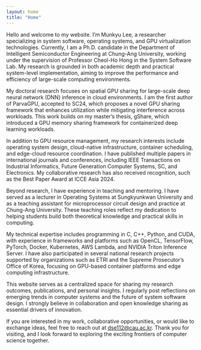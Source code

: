 ```yaml
---
layout: home
title: "Home"
---
```

Hello and welcome to my website. I’m Munkyu Lee, a researcher specializing in system software, operating systems, and GPU virtualization technologies. Currently, I am a Ph.D. candidate in the Department of Intelligent Semiconductor Engineering at Chung-Ang University, working under the supervision of Professor Cheol-Ho Hong in the System Software Lab. My research is grounded in both academic depth and practical system-level implementation, aiming to improve the performance and efficiency of large-scale computing environments.

My doctoral research focuses on spatial GPU sharing for large-scale deep neural network (DNN) inference in cloud environments. I am the first author of ParvaGPU, accepted to SC24, which proposes a novel GPU sharing framework that enhances utilization while mitigating interference across workloads. This work builds on my master’s thesis, gShare, which introduced a GPU memory sharing framework for containerized deep learning workloads.

In addition to GPU resource management, my research interests include operating system design, cloud-native infrastructure, container scheduling, and edge-cloud resource coordination. I have published multiple papers in international journals and conferences, including IEEE Transactions on Industrial Informatics, Future Generation Computer Systems, SC, and Electronics. My collaborative research has also received recognition, such as the Best Paper Award at ICCE Asia 2024.

Beyond research, I have experience in teaching and mentoring. I have served as a lecturer in Operating Systems at Sungkyunkwan University and as a teaching assistant for microprocessor circuit design and practice at Chung-Ang University. These teaching roles reflect my dedication to helping students build both theoretical knowledge and practical skills in computing.

My technical expertise includes programming in C, C++, Python, and CUDA, with experience in frameworks and platforms such as OpenCL, TensorFlow, PyTorch, Docker, Kubernetes, AWS Lambda, and NVIDIA Triton Inference Server. I have also participated in several national research projects supported by organizations such as ETRI and the Supreme Prosecutor’s Office of Korea, focusing on GPU-based container platforms and edge computing infrastructure.

This website serves as a centralized space for sharing my research outcomes, publications, and personal insights. I regularly post reflections on emerging trends in computer systems and the future of system software design. I strongly believe in collaboration and open knowledge sharing as essential drivers of innovation.

If you are interested in my work, collaborative opportunities, or would like to exchange ideas, feel free to reach out at [dse112@cau.ac.kr](). Thank you for visiting, and I look forward to exploring the exciting frontiers of computer science together.
